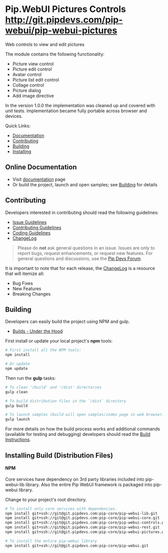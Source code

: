 # Pip.WebUI Pictures Controls http://git.pipdevs.com/pip-webui/pip-webui-pictures

Web controls to view and edit pictures

The module contains the following functionality:

* Picture view control
* Picture edit control
* Avatar control
* Picture list edit control
* Collage control
* Picture dialog 
* Add image directive

In the version 1.0.0 the implementation was cleaned up and covered with unit tests.
Implementation became fully portable across browser and devices. 

Quick Links:

* [Documentation](#documentation)
* [Contributing](#contributing)
* [Building](#building)
* [Installing](#installing)

## <a name="documentation"></a> Online Documentation

- Visit [documentation](doc/index.md) page
- Or build the project, launch and open samples; see [Building](#building) for details
   
## <a name="contributing"></a> Contributing

Developers interested in contributing should read the following guidelines:

- [Issue Guidelines](docs/guides/CONTRIBUTING.md#submit)
- [Contributing Guidelines](docs/guides/CONTRIBUTING.md)
- [Coding Guidelines](docs/guides/CODING.md)
- [ChangeLog](CHANGELOG.md)

> Please do **not** ask general questions in an issue. Issues are only to report bugs, request
  enhancements, or request new features. For general questions and discussions, use the
  [Pip Devs Forum](https://groups.google.com/forum/#!forum/pipdevs).

It is important to note that for each release, the [ChangeLog](CHANGELOG.md) is a resource that will
itemize all:

- Bug Fixes
- New Features
- Breaking Changes
   
## <a name="building"></a> Building

Developers can easily build the project using NPM and gulp.

* [Builds - Under the Hood](docs/guides/BUILD.md)

First install or update your local project's **npm** tools:

```bash
# First install all the NPM tools:
npm install

# Or update
npm update
```

Then run the **gulp** tasks:

```bash
# To clean '/build' and '/dist' directories
gulp clean

# To build distribution files in the `/dist` directory
gulp build

# To launch samples (build will open samples/index page in web browser)
gulp launch
```

For more details on how the build process works and additional commands (available for testing and
debugging) developers should read the [Build Instructions](docs/guides/BUILD.md).

## <a name="installing"></a> Installing Build (Distribution Files)

#### NPM

Core services have dependency on 3rd party libraries included into pip-webui-lib library.
Also the entire Pip WebUI framework is packaged into pip-webui library.

Change to your project's root directory.

```bash
# To install only core services with dependencies.
npm install git+ssh://git@git.pipdevs.com:pip-core/pip-webui-lib.git
npm install git+ssh://git@git.pipdevs.com:pip-core/pip-webui-core.git
npm install git+ssh://git@git.pipdevs.com:pip-core/pip-webui-controls.git
npm install git+ssh://git@git.pipdevs.com:pip-core/pip-webui-rest.git
npm install git+ssh://git@git.pipdevs.com:pip-core/pip-webui-pictures.git

# To install the entire pip-webui library
npm install git+ssh://git@git.pipdevs.com:pip-core/pip-webui.git
```
